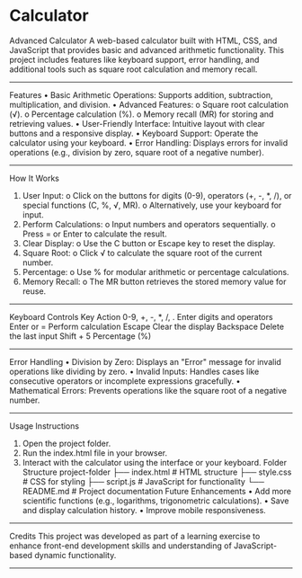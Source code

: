 # Calculator
Advanced Calculator
A web-based calculator built with HTML, CSS, and JavaScript that provides basic and advanced arithmetic functionality. This project includes features like keyboard support, error handling, and additional tools such as square root calculation and memory recall.
________________________________________
Features
•	Basic Arithmetic Operations: Supports addition, subtraction, multiplication, and division.
•	Advanced Features:
o	Square root calculation (√).
o	Percentage calculation (%).
o	Memory recall (MR) for storing and retrieving values.
•	User-Friendly Interface: Intuitive layout with clear buttons and a responsive display.
•	Keyboard Support: Operate the calculator using your keyboard.
•	Error Handling: Displays errors for invalid operations (e.g., division by zero, square root of a negative number).
________________________________________
How It Works
1.	User Input:
o	Click on the buttons for digits (0-9), operators (+, -, *, /), or special functions (C, %, √, MR).
o	Alternatively, use your keyboard for input.
2.	Perform Calculations:
o	Input numbers and operators sequentially.
o	Press = or Enter to calculate the result.
3.	Clear Display:
o	Use the C button or Escape key to reset the display.
4.	Square Root:
o	Click √ to calculate the square root of the current number.
5.	Percentage:
o	Use % for modular arithmetic or percentage calculations.
6.	Memory Recall:
o	The MR button retrieves the stored memory value for reuse.
________________________________________
Keyboard Controls
Key	Action
0-9, +, -, *, /, .	Enter digits and operators
Enter or =	Perform calculation
Escape	Clear the display
Backspace	Delete the last input
Shift + 5	Percentage (%)
________________________________________
Error Handling
•	Division by Zero: Displays an "Error" message for invalid operations like dividing by zero.
•	Invalid Inputs: Handles cases like consecutive operators or incomplete expressions gracefully.
•	Mathematical Errors: Prevents operations like the square root of a negative number.
________________________________________
Usage Instructions
1.	Open the project folder.
2.	Run the index.html file in your browser.
3.	Interact with the calculator using the interface or your keyboard.
Folder Structure
project-folder
├── index.html    # HTML structure
├── style.css    # CSS for styling
├── script.js     # JavaScript for functionality
└── README.md     # Project documentation
Future Enhancements
•	Add more scientific functions (e.g., logarithms, trigonometric calculations).
•	Save and display calculation history.
•	Improve mobile responsiveness.
________________________________________
Credits
This project was developed as part of a learning exercise to enhance front-end development skills and understanding of JavaScript-based dynamic functionality.
________________________________________



